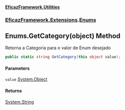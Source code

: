 #### [EficazFramework.Utilities](EficazFrameworkUtilities.md 'EficazFramework Utilities')
### [EficazFramework.Extensions](EficazFrameworkUtilities.md#EficazFramework_Extensions 'EficazFramework.Extensions').[Enums](Enums.md 'EficazFramework.Extensions.Enums')
## Enums.GetCategory(object) Method
Retorna a Categoria para o valor de Enum desejado  
```csharp
public static string GetCategory(this object value);
```
#### Parameters
<a name='EficazFramework_Extensions_Enums_GetCategory(object)_value'></a>
`value` [System.Object](https://docs.microsoft.com/en-us/dotnet/api/System.Object 'System.Object')  
  
#### Returns
[System.String](https://docs.microsoft.com/en-us/dotnet/api/System.String 'System.String')  

